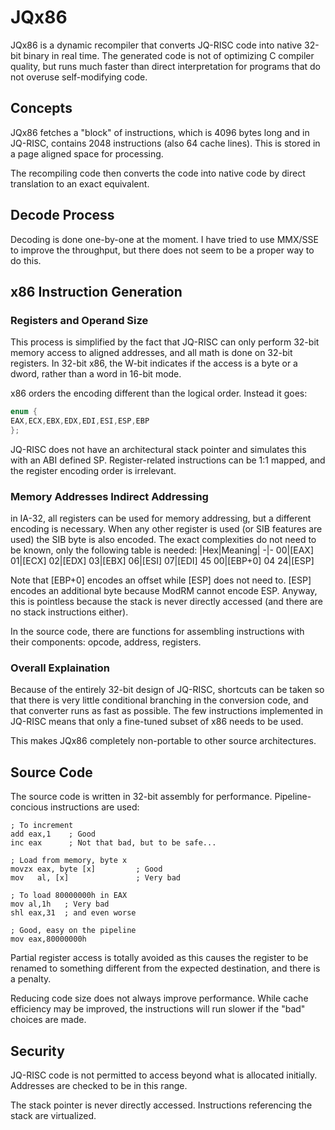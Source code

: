# JQx86

JQx86 is a dynamic recompiler that converts JQ-RISC code into native 32-bit binary in real time. The generated code is not of optimizing C compiler quality, but runs much faster than direct interpretation for programs that do not overuse self-modifying code.

##  Concepts

JQx86 fetches a "block" of instructions, which is 4096 bytes long and in JQ-RISC, contains 2048 instructions (also 64 cache lines). This is stored in a page aligned space for processing.

The recompiling code then converts the code into native code by direct translation to an exact equivalent.


## Decode Process

Decoding is done one-by-one at the moment. I have tried to use MMX/SSE to improve the throughput, but there does not seem to be a proper way to do this.

## x86 Instruction Generation

### Registers and Operand Size

This process is simplified by the fact that JQ-RISC can only perform 32-bit memory access to aligned addresses, and all math is done on 32-bit registers. In 32-bit x86, the W-bit indicates if the access is a byte or a dword, rather than a word in 16-bit mode.

x86 orders the encoding different than the logical order. Instead it goes:

```c
enum {
EAX,ECX,EBX,EDX,EDI,ESI,ESP,EBP
};
```

JQ-RISC does not have an architectural stack pointer and simulates this with an ABI defined SP. Register-related instructions can be 1:1 mapped, and the register encoding order is irrelevant.

### Memory Addresses Indirect Addressing

in IA-32, all registers can be used for memory addressing, but a different encoding is necessary. When any other register is used (or SIB features are used) the SIB byte is also encoded.  The exact complexities do not need to be known, only the following table is needed:
|Hex|Meaning|
-|-
00|[EAX]
01|[ECX]
02|[EDX]
03|[EBX]
06|[ESI]
07|[EDI]
45 00|[EBP+0]
04 24|[ESP]

Note that [EBP+0] encodes an offset while [ESP] does not need to. [ESP] encodes an additional byte because ModRM cannot encode ESP. Anyway, this is pointless because the stack is never directly accessed (and there are no stack instructions either).

In the source code, there are functions for assembling instructions with their components: opcode, address, registers.

### Overall Explaination

Because of the entirely 32-bit design of JQ-RISC, shortcuts can be taken so that there is very little conditional branching in the conversion code, and that converter runs as fast as possible. The few instructions implemented in JQ-RISC means that only a fine-tuned subset of x86 needs to be used.

This makes JQx86 completely non-portable to other source architectures.

## Source Code

The source code is written in 32-bit assembly for performance. Pipeline-concious instructions are used:

```
; To increment
add eax,1    ; Good
inc eax      ; Not that bad, but to be safe...

; Load from memory, byte x
movzx eax, byte [x]         ; Good
mov   al, [x]               ; Very bad

; To load 80000000h in EAX
mov al,1h   ; Very bad
shl eax,31  ; and even worse

; Good, easy on the pipeline
mov eax,80000000h
```

Partial register access is totally avoided as this causes the register to be renamed to something different from the expected destination, and there is a penalty.

Reducing code size does not always improve performance. While cache efficiency may be improved, the instructions will run slower if the "bad" choices are made.

## Security

JQ-RISC code is not permitted to access beyond what is allocated initially. Addresses are checked to be in this range.

The stack pointer is never directly accessed. Instructions referencing the stack are virtualized.
